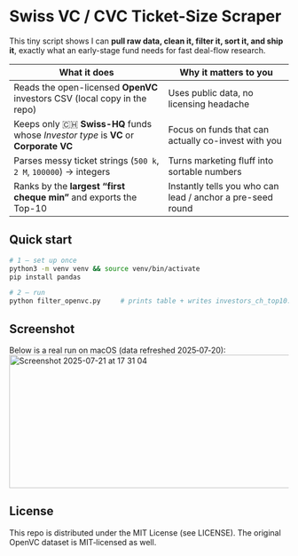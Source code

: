 # Swiss VC / CVC Ticket-Size Scraper

This tiny script shows I can **pull raw data, clean it, filter it, sort it, and ship it**, exactly what an early-stage fund needs for fast deal-flow research.

| What it does | Why it matters to you |
|--------------|-----------------------|
| Reads the open-licensed **OpenVC** investors CSV (local copy in the repo) | Uses public data, no licensing headache |
| Keeps only 🇨🇭 **Swiss-HQ** funds whose *Investor type* is **VC** or **Corporate VC** | Focus on funds that can actually co-invest with you |
| Parses messy ticket strings (`500 k`, `2 M`, `100000`) → integers | Turns marketing fluff into sortable numbers |
| Ranks by the **largest “first cheque min”** and exports the Top-10 | Instantly tells you who can lead / anchor a pre-seed round |

## Quick start

```bash
# 1 – set up once
python3 -m venv venv && source venv/bin/activate
pip install pandas

# 2 – run
python filter_openvc.py     # prints table + writes investors_ch_top10.csv
```
## Screenshot

Below is a real run on macOS (data refreshed 2025‑07‑20):
<img width="1136" height="240" alt="Screenshot 2025-07-21 at 17 31 04" src="https://github.com/user-attachments/assets/44761ffe-6254-4aff-8d2e-b1da59e8ee5f" />

## License

This repo is distributed under the MIT License (see LICENSE).
The original OpenVC dataset is MIT‑licensed as well.

